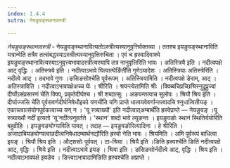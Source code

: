 ```yaml
---
index: 1.4.4
sutra: नेयङुवङ्स्थानावस्त्री

---
```

_नेयङुवङ्स्थानावस्त्री_ - नेयङुवङ्स्थानावित्यतोऽस्त्रीत्यस्यानुवृत्तिर्वक्तव्या । ततश्च इयङुवङ्स्थानाविति यत्रान्वेति तत्रैव तत्संबद्धस्याऽस्त्रीत्यस्यानुवृत्तिरुचिता । एवं च ह्रस्वादिवाक्ये इयङुवङ्स्थानावित्यस्याऽनुवृत्त्यभावादस्त्रीत्यस्यापि तत्र नानुवृत्तिरिति भावः । अतिस्त्रियै इति । नदीत्वपक्षे आट् वृद्धिः । अतिस्त्रये इति । नदीत्वाऽभावे घित्वात्घेर्ङिती॑ति गुणेऽयादेशः । अतिस्त्रियाः अतिस्त्रेरिति । नदीत्वे आट् । तदभावे गुणः ।ङसिङसोश्चे॑ति पूर्वरूपम् । अतिस्त्रियामिति । नदीत्वपक्षे ङेराम्, आट् । अतिस्त्राविति । नदीत्वाऽभावपक्षेअच्च घेः॑ । श्रीरिति । श्रयन्त्येतामिति श्रीः ।क्विब्बचिप्रच्छिश्रिस्नुद्रुप्रुज्वां दीर्घोऽसंप्रसारणं चे॑ति क्विप्, प्रकृतेदीर्घश्च । श्री शब्दात्सुः । अङ्यन्तत्वान्न सुलोपः । श्रियौ श्रिय इति ।दीर्घाज्जसि चे॑ति पूर्वसवर्णदीर्घनिषेधौइको यणची॑ति यणि प्राप्ते धात्वयवेवर्णान्तत्वादचि श्नुधात्वितीयङ् । एकाच्त्वात्संयोगपूर्वकत्वाच्च यण् न । 'यू स्त्र्याख्यौ' इति नदीत्वात्अम्बार्थे॑ति ह्रस्वेप्राप्ते — नेयङुवङ् ।यू स्त्र्याख्यौ नदी॑ इत्यतो 'यू'नदी॑त्यनुवर्तते । 'स्थान' शब्दो भावे ल्युङन्तः । इयङुवङोः स्थानं स्थितिर्ययोरिति बहुव्रीहिः । इयङुवङ्योग्याविति यावत् । तदाह — इयङुवङोरित्यादिना । हे श्रीरिति । अजादाबियङ्योग्यत्वान्नदीत्वनिषेधादम्बार्थनद्यौ॑रिति ह्रस्वो नेति भावः । श्रियमिति । अमि पूर्वरूपं बाधित्वा इयङ् । श्रियौ श्रिय इति । औट्शसोः पूर्ववत् । टा-श्रिया । श्रियै इति ।ङिति ह्रस्वश्चे॑ति ङिति नदीत्वपक्षे आट्, वृद्धिः । श्रिये इति । नदीत्वाऽभावे इयङ् । श्रिया इति । ङसिङसोर्नदीत्वे आट्, वृद्धिः । श्रिय इति । नदीत्वाऽभावपक्षे इयङेव । ङित्त्वाऽभावादामिङिति ह्रस्वश्चे॑ति अप्राप्ते । 